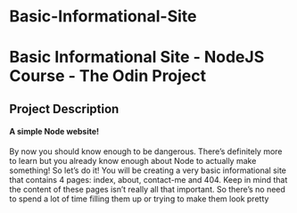 # Basic-Informational-Site
<h1>Basic Informational Site - NodeJS Course - The Odin Project </h1>
<h2>Project Description</h2>
<article>
  <h4>A simple Node website!</h4>
  <p>By now you should know enough to be dangerous. There’s definitely more to learn but you already know enough about Node to actually make something! So let’s do it! You will be creating a very basic informational site that contains 4 pages: index, about, contact-me and 404. Keep in mind that the content of these pages isn’t really all that important. So there’s no need to spend a lot of time filling them up or trying to make them look pretty</p>
</article>
